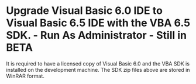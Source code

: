 # Upgrade Visual Basic 6.0 IDE to Visual Basic 6.5 IDE with the VBA 6.5 SDK. - Run As Administrator - Still in BETA
It is required to have a licensed copy of Visual Basic 6.0 and the VBA SDK is installed on the development machine.  The SDK zip files above are stored in WinRAR format.
